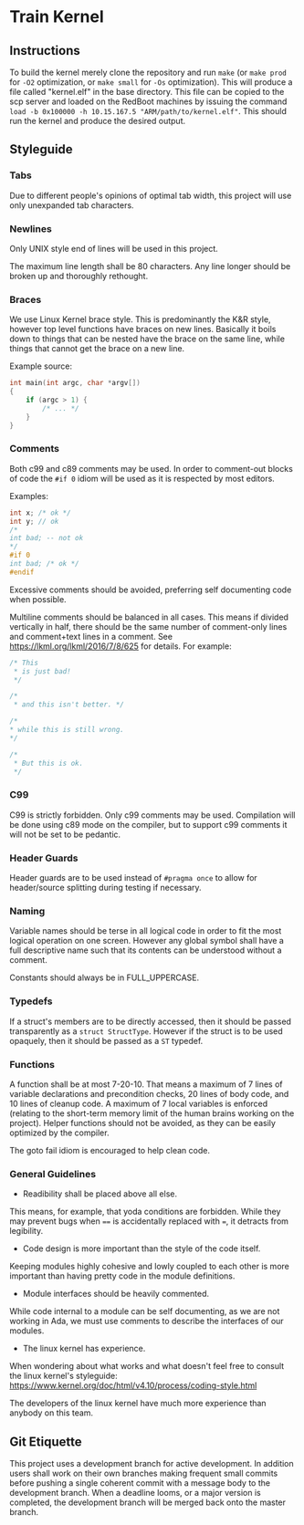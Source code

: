 # Train Kernel

## Instructions

To build the kernel merely clone the repository and run `make` (or `make prod`
for `-O2` optimization, or `make small` for `-Os` optimization). This will
produce a file called "kernel.elf" in the base directory. This file can be
copied to the scp server and loaded on the RedBoot machines by issuing the
command `load -b 0x100000 -h 10.15.167.5 "ARM/path/to/kernel.elf"`. This should
run the kernel and produce the desired output.

## Styleguide

### Tabs

Due to different people's opinions of optimal tab width, this project will use
only unexpanded tab characters.

### Newlines

Only UNIX style end of lines will be used in this project.

The maximum line length shall be 80 characters. Any line longer should be broken
up and thoroughly rethought.

### Braces

We use Linux Kernel brace style. This is predominantly the K&R style, however
top level functions have braces on new lines. Basically it boils down to things
that can be nested have the brace on the same line, while things that cannot get
the brace on a new line.

Example source:

```c
int main(int argc, char *argv[])
{
    if (argc > 1) {
        /* ... */
    }
}
```

### Comments

Both c99 and c89 comments may be used. In order to comment-out blocks of code
the `#if 0` idiom will be used as it is respected by most editors.

Examples:

```c
int x; /* ok */
int y; // ok
/*
int bad; -- not ok
*/
#if 0
int bad; /* ok */
#endif
```

Excessive comments should be avoided, preferring self documenting code when
possible.

Multiline comments should be balanced in all cases. This means if divided
vertically in half, there should be the same number of comment-only lines and
comment+text lines in a comment. See https://lkml.org/lkml/2016/7/8/625 for details. For example:

```c
/* This
 * is just bad!
 */

/*
 * and this isn't better. */

/*
* while this is still wrong.
*/

/*
 * But this is ok.
 */
```

### C99

C99 is strictly forbidden. Only c99 comments may be used. Compilation will be
done using c89 mode on the compiler, but to support c99 comments it will not be
set to be pedantic.

### Header Guards

Header guards are to be used instead of `#pragma once` to allow for
header/source splitting during testing if necessary.

### Naming

Variable names should be terse in all logical code in order to fit the most
logical operation on one screen. However any global symbol shall have a full
descriptive name such that its contents can be understood without a comment.

Constants should always be in FULL\_UPPERCASE.

### Typedefs

If a struct's members are to be directly accessed, then it should be passed
transparently as a `struct StructType`. However if the struct is to be used
opaquely, then it should be passed as a `ST` typedef.

### Functions

A function shall be at most 7-20-10. That means a maximum of 7 lines of variable
declarations and precondition checks, 20 lines of body code, and 10 lines of
cleanup code. A maximum of 7 local variables is enforced (relating to the
short-term memory limit of the human brains working on the project). Helper
functions should not be avoided, as they can be easily optimized by the
compiler.

The goto fail idiom is encouraged to help clean code.

### General Guidelines

 - Readibility shall be placed above all else.

This means, for example, that yoda conditions are forbidden. While they may
prevent bugs when `==` is accidentally replaced with `=`, it detracts from
legibility.

 - Code design is more important than the style of the code itself.

Keeping modules highly cohesive and lowly coupled to each other is more
important than having pretty code in the module definitions.

 - Module interfaces should be heavily commented.

While code internal to a module can be self documenting, as we are not working
in Ada, we must use comments to describe the interfaces of our modules.

 - The linux kernel has experience.

When wondering about what works and what doesn't feel free to consult the linux
kernel's styleguide:
https://www.kernel.org/doc/html/v4.10/process/coding-style.html

The developers of the linux kernel have much more experience than anybody on
this team.

## Git Etiquette

This project uses a development branch for active development. In addition users
shall work on their own branches making frequent small commits before pushing a
single coherent commit with a message body to the development branch. When a
deadline looms, or a major version is completed, the development branch will be
merged back onto the master branch.
